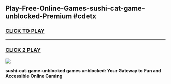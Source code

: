 
## Play-Free-Online-Games-sushi-cat-game-unblocked-Premium #cdetx
<h3>
<a href="https://premium.freeplayer.one?title=sushi-cat-game-unblocked&ref=8M">CLICK TO PLAY</a></h3>
<hr>

<h3>
<a href="https://premium.freeplayer.one?title=sushi-cat-game-unblocked&ref=8M">CLICK 2 PLAY</a>
  
</h3>

<a href="https://premium.freeplayer.one?title=sushi-cat-game-unblocked&ref=8M"><img src="https://clearcache.store/games.png"></a>


**sushi-cat-game-unblocked games unblocked: Your Gateway to Fun and Accessible Online Gaming**
